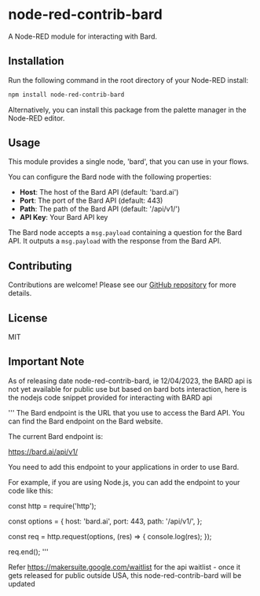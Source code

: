 
# node-red-contrib-bard

A Node-RED module for interacting with Bard.

## Installation

Run the following command in the root directory of your Node-RED install:

```bash
npm install node-red-contrib-bard
```

Alternatively, you can install this package from the palette manager in the Node-RED editor.

## Usage

This module provides a single node, 'bard', that you can use in your flows.

You can configure the Bard node with the following properties:

- **Host**: The host of the Bard API (default: 'bard.ai')
- **Port**: The port of the Bard API (default: 443)
- **Path**: The path of the Bard API (default: '/api/v1/')
- **API Key**: Your Bard API key

The Bard node accepts a `msg.payload` containing a question for the Bard API. It outputs a `msg.payload` with the response from the Bard API.

## Contributing

Contributions are welcome! Please see our [GitHub repository](https://github.com/hj91/node-red-contrib-bard) for more details.

## License

MIT


## Important Note

As of releasing date node-red-contrib-bard, ie 12/04/2023, the BARD api is not yet available for public use but based on bard bots interaction, here is 
the nodejs code snippet provided for interacting with BARD api

'''
The Bard endpoint is the URL that you use to access the Bard API. You can find the Bard endpoint on the Bard website.

The current Bard endpoint is:

https://bard.ai/api/v1/
 
You need to add this endpoint to your applications in order to use Bard.

For example, if you are using Node.js, you can add the endpoint to your code like this:

const http = require('http');

const options = {
  host: 'bard.ai',
  port: 443,
  path: '/api/v1/',
};

const req = http.request(options, (res) => {
  console.log(res);
});

req.end();
'''

Refer https://makersuite.google.com/waitlist for the api waitlist - once it gets released for public outside USA, this node-red-contrib-bard will be updated

